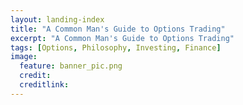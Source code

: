 ```yaml
---
layout: landing-index
title: "A Common Man's Guide to Options Trading"
excerpt: "A Common Man's Guide to Options Trading"
tags: [Options, Philosophy, Investing, Finance]
image:
  feature: banner_pic.png
  credit: 
  creditlink:
---
```

